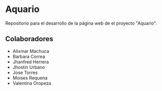 # Aquario
Repositorio para el desarrollo de la página web de el proyecto "Aquario".

## Colaboradores
- Alixmar Machuca
- Barbara Correa
- Jhanfred Herrera
- Jhostin Urbano
- Jose Torres
- Moises Requena
- Valentina Oropeza
